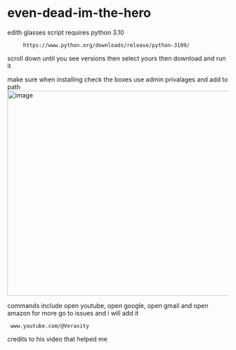 # even-dead-im-the-hero
edith glasses script
requires python 3.10



         https://www.python.org/downloads/release/python-3109/


scroll down until you see versions then select yours then download and run it

make sure when installing check the boxes use admin privalages and add to path
<img width="772" height="467" alt="image" src="https://github.com/user-attachments/assets/19f9493a-f69f-4334-9b9c-20807e4550ee" />


commands include open youtube, open google, open gmail and open amazon
for more go to issues and i will add it




     www.youtube.com/@Veraxity
credits to his video that helped me
